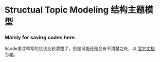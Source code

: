 # Structual Topic Modeling 结构主题模型
### Mainly for saving codes here. 

Rcode里注释写的应该比较清楚了，但是可能还是会有不清楚之处，以 [官方文档](www.structuraltopicmodel.com) 为准。
